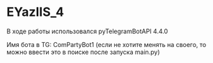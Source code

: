 # EYazIIS_4

В ходе работы использовался pyTelegramBotAPI 4.4.0

Имя бота в TG: ComPartyBot1 (если не хотите менять на своего, то можно ввести это в поиске после запуска main.py)

